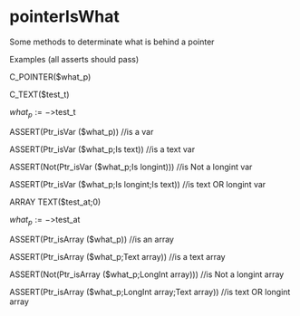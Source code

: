 # pointerIsWhat

Some methods to determinate what is behind a pointer

Examples (all asserts should pass)

C_POINTER($what_p)

C_TEXT($test_t)

$what_p:=->$test_t

ASSERT(Ptr_isVar ($what_p))  //is a var

ASSERT(Ptr_isVar ($what_p;Is text))  //is a text var 

ASSERT(Not(Ptr_isVar ($what_p;Is longint)))  //is Not a longint var

ASSERT(Ptr_isVar ($what_p;Is longint;Is text))  //is text OR longint var

ARRAY TEXT($test_at;0)

$what_p:=->$test_at

ASSERT(Ptr_isArray ($what_p))  //is an array

ASSERT(Ptr_isArray ($what_p;Text array))  //is a text array 

ASSERT(Not(Ptr_isArray ($what_p;LongInt array)))  //is Not a longint array

ASSERT(Ptr_isArray ($what_p;LongInt array;Text array))  //is text OR longint array

